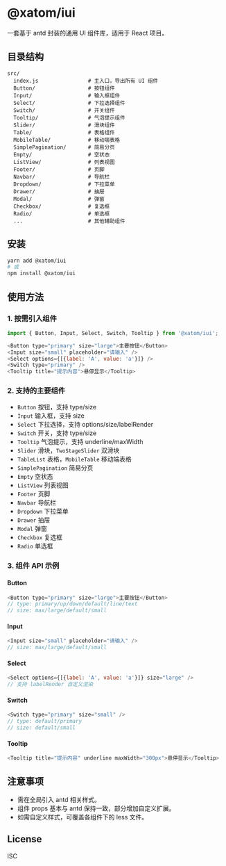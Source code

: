 # @xatom/iui

一套基于 antd 封装的通用 UI 组件库，适用于 React 项目。

## 目录结构

```
src/
  index.js                # 主入口，导出所有 UI 组件
  Button/                 # 按钮组件
  Input/                  # 输入框组件
  Select/                 # 下拉选择组件
  Switch/                 # 开关组件
  Tooltip/                # 气泡提示组件
  Slider/                 # 滑块组件
  Table/                  # 表格组件
  MobileTable/            # 移动端表格
  SimplePagination/       # 简易分页
  Empty/                  # 空状态
  ListView/               # 列表视图
  Footer/                 # 页脚
  Navbar/                 # 导航栏
  Dropdown/               # 下拉菜单
  Drawer/                 # 抽屉
  Modal/                  # 弹窗
  Checkbox/               # 复选框
  Radio/                  # 单选框
  ...                     # 其他辅助组件
```

## 安装

```bash
yarn add @xatom/iui
# 或
npm install @xatom/iui
```

## 使用方法

### 1. 按需引入组件

```js
import { Button, Input, Select, Switch, Tooltip } from '@xatom/iui';

<Button type="primary" size="large">主要按钮</Button>
<Input size="small" placeholder="请输入" />
<Select options={[{label: 'A', value: 'a'}]} />
<Switch type="primary" />
<Tooltip title="提示内容">悬停显示</Tooltip>
```

### 2. 支持的主要组件

- `Button` 按钮，支持 type/size
- `Input` 输入框，支持 size
- `Select` 下拉选择，支持 options/size/labelRender
- `Switch` 开关，支持 type/size
- `Tooltip` 气泡提示，支持 underline/maxWidth
- `Slider` 滑块，`TwoStageSlider` 双滑块
- `TableList` 表格，`MobileTable` 移动端表格
- `SimplePagination` 简易分页
- `Empty` 空状态
- `ListView` 列表视图
- `Footer` 页脚
- `Navbar` 导航栏
- `Dropdown` 下拉菜单
- `Drawer` 抽屉
- `Modal` 弹窗
- `Checkbox` 复选框
- `Radio` 单选框

### 3. 组件 API 示例

#### Button
```js
<Button type="primary" size="large">主要按钮</Button>
// type: primary/up/down/default/line/text
// size: max/large/default/small
```

#### Input
```js
<Input size="small" placeholder="请输入" />
// size: max/large/default/small
```

#### Select
```js
<Select options={[{label: 'A', value: 'a'}]} size="large" />
// 支持 labelRender 自定义渲染
```

#### Switch
```js
<Switch type="primary" size="small" />
// type: default/primary
// size: default/small
```

#### Tooltip
```js
<Tooltip title="提示内容" underline maxWidth="300px">悬停显示</Tooltip>
```

## 注意事项

- 需在全局引入 antd 相关样式。
- 组件 props 基本与 antd 保持一致，部分增加自定义扩展。
- 如需自定义样式，可覆盖各组件下的 less 文件。

## License

ISC 